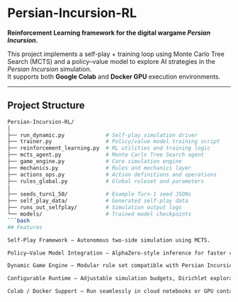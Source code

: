 # Persian-Incursion-RL

**Reinforcement Learning framework for the digital wargame _Persian Incursion_.**

This project implements a self-play + training loop using Monte Carlo Tree Search (MCTS) and a policy–value model to explore AI strategies in the _Persian Incursion_ simulation.  
It supports both **Google Colab** and **Docker GPU** execution environments.

---

## Project Structure

```bash
Persian-Incursion-RL/
│
├── run_dynamic.py             # Self-play simulation driver
├── trainer.py                 # Policy/value model training script
├── reinforcement_learning.py  # RL utilities and training logic
├── mcts_agent.py              # Monte Carlo Tree Search agent
├── game_engine.py             # Core simulation engine
├── mechanics.py               # Rules and mechanics layer
├── actions_ops.py             # Action definitions and operations
├── rules_global.py            # Global ruleset and parameters
│
├── seeds_turn1_50/            # Example Turn-1 seed JSONs
├── self_play_data/            # Generated self-play data
├── runs_out_selfplay/         # Simulation output logs
└── models/                    # Trained model checkpoints
```bash
## Features

Self-Play Framework — Autonomous two-side simulation using MCTS.

Policy–Value Model Integration — AlphaZero-style inference for faster convergence.

Dynamic Game Engine — Modular rule set compatible with Persian Incursion.

Configurable Runtime — Adjustable simulation budgets, Dirichlet exploration, and rollout depths.

Colab / Docker Support — Run seamlessly in cloud notebooks or GPU containers.
